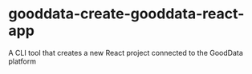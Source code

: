 # gooddata-create-gooddata-react-app
A CLI tool that creates a new React project connected to the GoodData platform

